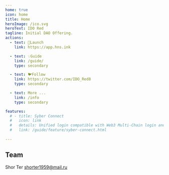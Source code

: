 ```yaml
---
home: true
icon: home
title: Home
heroImage: /ico.svg
heroText: IDO Red
tagline: Initial DAO Offering.
actions:
  - text: 🚀Launch
    link: https://app.hns.ink

  - text: 💡Guide
    link: /guide/
    type: secondary

  - text: 🐦Follow
    link: https://twitter.com/IDO_Red8
    type: secondary 

  - text: More ...
    link: /info
    type: secondary 

features:
  # - title: Syber Connect
  #   icon: link
  #   details: Unified login compatible with Web3 Multi-Chain login and web2 OpenID login. 
  #   link: /guide/feature/syber-connect.html
 
---  
```


## Team
Shor Ter <shorter1959@mail.ru>